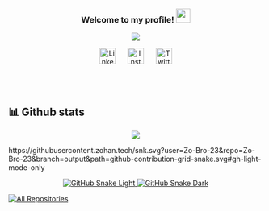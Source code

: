 <h3 align="center">
  Welcome to my profile!
  <img src="https://media.giphy.com/media/hvRJCLFzcasrR4ia7z/giphy.gif" width="28">
</h3>

<!-- Typing SVG by DenverCoder1 - https://github.com/DenverCoder1/readme-typing-svg -->
<p align="center">
  <a href="https://github.com/DenverCoder1/readme-typing-svg"><img src="https://readme-typing-svg.demolab.com?font=Fira+Code&duration=4000&pause=500&random=false&width=435&lines=Hello+there+%F0%9F%91%8B!+I'm+Hakim+%F0%9F%98%8A;exploring+web+development%F0%9F%91%A8%E2%80%8D%F0%9F%92%BB;and+Software+Engineering%F0%9F%A7%91%E2%80%8D%F0%9F%92%BB"></a>
</p>

<!-- Social icons section -->
<p align="center">
  <a href="https://www.linkedin.com/in/abdul-hakim-nazary-578064293/"><img width="32px" title="LinkedIn" src="https://i.imgur.com/Y9lbNqu.png"/></a>&#8287;&#8287;&#8287;&#8287;&#8287;
  <a href="https://www.instagram.com/hakim_.nazari_/"><img width="32px" title="Instagram" src="https://img.freepik.com/free-vector/instagram-icon_1057-2227.jpg?w=740&t=st=1709203869~exp=1709204469~hmac=c9c90b5a239f841d365f7809450a535e249c9044f2a0b98b1799fd4e973449e9"></a>&#8287;&#8287;&#8287;&#8287;&#8287;
  <a href="https://twitter.com/abdulhakim67796"><img width="32px" title="Twitter" src="https://upload.wikimedia.org/wikipedia/commons/6/6f/Logo_of_Twitter.svg"></a>
</p>

<br/>


<br/>



## 📊 Github stats

<!-- GitHub Readme Streak Stats - https://github.com/DenverCoder1/github-readme-streak-stats -->

<!-- GitHub Profile Trophy -->
<p align="center">
  <a href="https://github.com/ryo-ma/github-profile-trophy">
    <img src="https://github-profile-trophy.vercel.app/?username=hakim-cs&theme=apprentice">
  </a>
</p>
https://githubusercontent.zohan.tech/snk.svg?user=Zo-Bro-23&repo=Zo-Bro-23&branch=output&path=github-contribution-grid-snake.svg#gh-light-mode-only
<!-- Snake Game -->
<p align="center">
  <a href="https://github.com/hakim-cs#gh-light-mode-only" align="center">
    <img alt="GitHub Snake Light" src="https://githubusercontent.zohan.tech/snk.svg?user=Zo-Bro-23&repo=Zo-Bro-23&branch=output&path=github-contribution-grid-snake.svg#gh-light-mode-only" />
  </a>
  <a href="https://github.com/hakim-cs#gh-dark-mode-only" align="center">
    <img alt="GitHub Snake Dark" src="https://githubusercontent.zohan.tech/snk.svg?user=Zo-Bro-23&repo=Zo-Bro-23&branch=output&path=github-contribution-grid-snake-dark.svg#gh-dark-mode-only" />
  </a>
</p>




<p align="left">
  <a href="https://github.com/Hakim-CS?tab=repositories"><img alt="All Repositories" title="All Repositories" src="https://custom-icon-badges.demolab.com/badge/-All%20Repos-2962FF?style=for-the-badge&logoColor=white&logo=repo"/></a>
</p>
